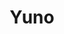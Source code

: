 ---
layout: place
title: "Yuno"
permalink: /tennessee/nolensville/yuno.html
stateAbbr: TN
stateName: Tennessee
cityName: Nolensville
seo:
  name: "Yuno"
  type: Restaurant
  links: http://www.yunosushi.com/
description: "Down-to-earth venue for specialty sushi rolls, plus other Japanese & Korean fare. Yuno serves delicious sushi in Nolensville, Tennessee. Try fresh Japanese dishes for a great dining experience. Available for takeout, lunch, and dinner."
place_id: ChIJU7QHp0hxZIgRo8Fr2CdRFQY
photos:
  - name: >-
      places/ChIJU7QHp0hxZIgRo8Fr2CdRFQY/photos/AeeoHcKbKSCjLgxMSL7wqONGJqGFEeQmB60yN-dY24VkT3P9bp3kl5n9nNZEh3cyx1mkSoqRPjWpHNsO66TQrYqJ6w_rjIaXwvgdArwKsoggBXUN4S9U4ZzhhEVVEwEac_Kes9cluu6SOBFgBufgoy5h93pLpMCfIwpX58mdG0SP17oqDDkfyJdhcc1hebD4XuPwR5tVOBjSpMsWvllJx9EWkrib6TluGsucU1qrxK08jud5IWEi3vLsc7HRzd4uSeW35v5B0Q3eazrrZB2pDp9PIjCC5c4TYFdNwAcrp76hBVwIkA0_kAF4gQCphL8GUTzAkjYHXS49JnhCDC__35piKeh3zpf-1u5efWzSSmcLKdjffmI-KCE8BBUGc_1cBNRnTSmuUrxDfAUzPUgRopNWI83TBKBLp2xgf-2kjzdzmC1zUCI
    widthPx: 4032
    heightPx: 3024
    authorAttributions:
      - displayName: Brian Copeland
        uri: https://maps.google.com/maps/contrib/110016578401346051113
        photoUri: >-
          https://lh3.googleusercontent.com/a-/ALV-UjWeVnEtohSHGPvcpi2hkOMSuP4n9526PTGJzuwospVRR7sW-cv7=s100-p-k-no-mo
    flagContentUri: >-
      https://www.google.com/local/imagery/report/?cb_client=maps_api_places.places_api&image_key=!1e10!2sCIHM0ogKEICAgICJ5Nv-gwE&hl=en-US
    googleMapsUri: >-
      https://www.google.com/maps/place//data=!3m4!1e2!3m2!1sCIHM0ogKEICAgICJ5Nv-gwE!2e10!4m2!3m1!1s0x88647148a707b453:0x6155127d86bc1a3
  - name: >-
      places/ChIJU7QHp0hxZIgRo8Fr2CdRFQY/photos/AeeoHcIoiAbkaSjcUi5uBjaoE0s0XmOrTRtIqqGomiTIB--iLNAIBgHw0M94_4REKZePA9CqF3nNKAi7SNmpoTfNk5jW2QsUA9GqRJu0ewqlzRdTf-nx92gUpsdjYdpd_uPVnYI8-5OOdQTc2Tf3pOaSdkbDsgymJhuuNm3aFz9M2zkp1C3DELe4tyuXSLi0dYg9y4d9Uct9YSisEDCher0L2CQr-uFb5LDpzaYQ2VGMBbbiCHYy1gvf3tvp0eh_D0-gWFIpsH6GNPoP-VK2H1LGZ899VMFlGkR409Dl6v2qMcUC_E4dGB0yr4LQr4431Y-3bc8sOcZ0CQNU1pEbRSPtJdHUMR6vvAM5LJxb_ngFNlI75okwSKfpXgOIMCDokYtphstquXBT51-4Q-PVQ9m2bj0G0ZFG4PHPoUY1KoPZuYbOZQA0bjitafP7bqmfcA
    widthPx: 4032
    heightPx: 3024
    authorAttributions:
      - displayName: zack tilley
        uri: https://maps.google.com/maps/contrib/108734638206517119130
        photoUri: >-
          https://lh3.googleusercontent.com/a/ACg8ocKoq7gQivORMGhbpFogr7t1nN9d7YSwKA9YihvaxQeXlKJLMQ=s100-p-k-no-mo
    flagContentUri: >-
      https://www.google.com/local/imagery/report/?cb_client=maps_api_places.places_api&image_key=!1e10!2sCIABIhADycKz7i4tpmfu6EYABKbb&hl=en-US
    googleMapsUri: >-
      https://www.google.com/maps/place//data=!3m4!1e2!3m2!1sCIABIhADycKz7i4tpmfu6EYABKbb!2e10!4m2!3m1!1s0x88647148a707b453:0x6155127d86bc1a3
  - name: >-
      places/ChIJU7QHp0hxZIgRo8Fr2CdRFQY/photos/AeeoHcISCCDtuPf8SCbNrokp8aFkUfQqSfE9e27fWunRV8Hn1Nk8sxHJY2H4AVpCQ1sPow8jSrMNbtx895pY9-D4pfwluVE7RnWcOpPaKd-sa6IJf5HQXtLavx2WKDpDIoXzqKdxYS3paZJBwXStj9AAPMDRFt69CAryYPbdbflfVni7ueGzg-19erveqESx30-hOOr-bqdWlQMmKYZmGPYt4SkqS1WbJMSRMrMDKWPF99Q6u4ollWOI3BOC4MAIp6AmpSr6RzpkjaHuJGa82m-3Mk7HtLHYeMLy9Dq1aUjzTqY9haK1JT7DcO9nhDP_apaksdsbVa4_icNh5-BS4PuhizWuqI41lIAIlYA0bYcBL-gdGg_1vlzETXTXGNy8iIZc-TTOMAByrH4YNqeX6x4FmVIyVd1BQAUKNB9n8ufI3CS03w
    widthPx: 3612
    heightPx: 4800
    authorAttributions:
      - displayName: harriet s
        uri: https://maps.google.com/maps/contrib/105695128086723333969
        photoUri: >-
          https://lh3.googleusercontent.com/a-/ALV-UjWeFL-dRUAXOBYlfbNm1Gol_i4pSEFc19AXvCwQ_zSvcTTN0k9qWQ=s100-p-k-no-mo
    flagContentUri: >-
      https://www.google.com/local/imagery/report/?cb_client=maps_api_places.places_api&image_key=!1e10!2sCIHM0ogKEICAgIC77Za9Bw&hl=en-US
    googleMapsUri: >-
      https://www.google.com/maps/place//data=!3m4!1e2!3m2!1sCIHM0ogKEICAgIC77Za9Bw!2e10!4m2!3m1!1s0x88647148a707b453:0x6155127d86bc1a3
  - name: >-
      places/ChIJU7QHp0hxZIgRo8Fr2CdRFQY/photos/AeeoHcIqnNW6_8xhTdxSgayZs7OrjZvg6Hefuz8ulDa7nGKuoDdTRJKuw8PSc93RdZnn7Vq7gSnRRfYRlfn7hAV2K97o8t41_AFb-_2NBZsxaOb512v0_dTrWN-GiKjvP_dS7RE84z9TGUFcKw1xSoVT3d37-FKclJoS1xnAserF00_lGTftEt8uiG_4G43zGDtyKQai2CF5pkOo_5tvswCyOujYnsaGK3kKPxJUYNsACZGcaI7xq1WtEdn2-4-3FLTGoSqoWnO3q1sJSM2r4ta6dY8OYhWmC_GpRmYXSm2kY94VbYLeLtn0bG969_1VxIgwoCdJTuHrOo5UPg32bKo06hbgqZLPsZjy5xK7TYAapWtVDG9w3iC_mKvBYlAIf-QzZFQ4HYL0gp-eYXWivhp4h-5eLoVudW4Nqh_OKtZZakEIGQ
    widthPx: 3024
    heightPx: 4032
    authorAttributions:
      - displayName: Brenda Sparks
        uri: https://maps.google.com/maps/contrib/100598185778098713767
        photoUri: >-
          https://lh3.googleusercontent.com/a/ACg8ocJfWbiKpQq9d1RyC-M_oWGYYz2p-rKWuLt867sA_LGG2tk58A=s100-p-k-no-mo
    flagContentUri: >-
      https://www.google.com/local/imagery/report/?cb_client=maps_api_places.places_api&image_key=!1e10!2sCIHM0ogKEICAgICr6rzEEw&hl=en-US
    googleMapsUri: >-
      https://www.google.com/maps/place//data=!3m4!1e2!3m2!1sCIHM0ogKEICAgICr6rzEEw!2e10!4m2!3m1!1s0x88647148a707b453:0x6155127d86bc1a3
  - name: >-
      places/ChIJU7QHp0hxZIgRo8Fr2CdRFQY/photos/AeeoHcJu790W_AxKXa8icqJnyZJw6sBci58NqXHmaezmlp5Dh8ZV43m5miETQHL3f9MRVkZ382-N05p_Nin1Um4mZZZt4MF3LTMu5z9oDhC4vsZ0uCaDa2bDKLxhZD1vHs0Vs_OaY45YOEBrnbVtG-uHX8A2nQmnyGK--KxeWDqP_wN2r_ByWTyl-nYYLyvmerdmI_RXXfNFWnBQXgbhHNucPGDbevUARZz3UjdeVE07qAZ6J_iJY1ZlsbTLjL0oz70JvN1yU1CuhkEGfvZRGcsM2aerhREVQ-IAY1-qZ7gYte3TlccnebnpQtav20FYyvuqeXOw5pFoUiO-0WuR9LeShfvINTG9ptpyUZ2pe95ChtQ8L2VIdJqYgXJk5BsPCH5nu1F0v_aMkyGbVN4USYAmMIk26tKlH-B5tcVprKUzCbOPww
    widthPx: 4032
    heightPx: 3024
    authorAttributions:
      - displayName: Thomas Bucher
        uri: https://maps.google.com/maps/contrib/117286394891789563571
        photoUri: >-
          https://lh3.googleusercontent.com/a/ACg8ocIZ6vPVu_XuEniQA-PLuY7yH9TKf6SB2HmQ2shi_xzKFqmrgQ=s100-p-k-no-mo
    flagContentUri: >-
      https://www.google.com/local/imagery/report/?cb_client=maps_api_places.places_api&image_key=!1e10!2sCIHM0ogKEICAgMCQnNridg&hl=en-US
    googleMapsUri: >-
      https://www.google.com/maps/place//data=!3m4!1e2!3m2!1sCIHM0ogKEICAgMCQnNridg!2e10!4m2!3m1!1s0x88647148a707b453:0x6155127d86bc1a3
  - name: >-
      places/ChIJU7QHp0hxZIgRo8Fr2CdRFQY/photos/AeeoHcIt-ZVJfGzKGNKwWGzA10Wo3l6yYaAkB5MXCuxaxHg1YeiDfNdTr6_6CDJw1vko_0s8m8SKfcRW9r3uFmxrq-7gVYCJfdoOXESo_rsN6ACNeEenN7SmGQ77f7FCdlQVRZbyqRdm-PrLfuFN4vrdYRyBIk-JPa_JjbFiGBEDdEqlpiuT3rERl_XdiLP81cs7wvzaTnm_eG7GrGMu7ang8K6sYmdNpFQIWqd0y9n2Re4hSm5fVVnDdK-c4XreMIT5NCe019iChy4DPfTAFVSjdRT-y3lQF6WnqtQMab70u45887rytlNm2b0JjMpNhQ2OUUjxibF6XAfJFcPTgOpn5Mh6C_XLbYMsyK7ahKovnenf_9KgdeIyHQhV4IZFFW71_72ao6zufzNlcJ5cC1fCwMT0430Bj3CrDRMOGzZH_VjtDg
    widthPx: 3000
    heightPx: 4000
    authorAttributions:
      - displayName: Leonel Barragán
        uri: https://maps.google.com/maps/contrib/108432510800950227434
        photoUri: >-
          https://lh3.googleusercontent.com/a-/ALV-UjVmj4Aoq_V0af-wt20xAfSBCy74Nj0OWxXzIXbqSAJMtDYIM6JztQ=s100-p-k-no-mo
    flagContentUri: >-
      https://www.google.com/local/imagery/report/?cb_client=maps_api_places.places_api&image_key=!1e10!2sCIHM0ogKEICAgICm7aKEag&hl=en-US
    googleMapsUri: >-
      https://www.google.com/maps/place//data=!3m4!1e2!3m2!1sCIHM0ogKEICAgICm7aKEag!2e10!4m2!3m1!1s0x88647148a707b453:0x6155127d86bc1a3
  - name: >-
      places/ChIJU7QHp0hxZIgRo8Fr2CdRFQY/photos/AeeoHcK_QpvswvmcI2H3RTt70Ev2IWvo4ITOWEfvA3ZBB48W39C9l5dqJyI-3Xn968bul29xpnk5jwTK_riJVQnJ7MvAWmInU_vBF7hlq7AUdouS2aPXrp0sizWCY5R9ewZyqZN0IGprDpjdJlWOmWntpf87gdFvfinP8NVCvty1KZh_CNQ5Xqp0v2IIrr_KIdc1OaXPbJiD_v160VR-yc6-wbucYrDDh8wMdlADmZHBAi1N-JoPhCF9F-5lbgimg-YVKiP-v4ufLhxkbBW7Q3WOxWWR6_Olgro4DuRvnVADn-CHLuLiRYW6kguI_6oVjZKbF-QU4wWJP_ajQhQ9yF7Y7vPXAhELgh7tcm3ovFoeOSEbQDAEGOrgwqymX0LGt_883Tz2OuQ8VyR0GVrRZUcSlrfROCkKOcCwRxr0Ew9IJbFpCXHA
    widthPx: 3456
    heightPx: 4608
    authorAttributions:
      - displayName: Nina Massengill
        uri: https://maps.google.com/maps/contrib/103005178258863254701
        photoUri: >-
          https://lh3.googleusercontent.com/a/ACg8ocKIcArdPH6-561cvnyfW-kX8A5iMz0ByfNs3znqxpjf_ZChdQ=s100-p-k-no-mo
    flagContentUri: >-
      https://www.google.com/local/imagery/report/?cb_client=maps_api_places.places_api&image_key=!1e10!2sCIHM0ogKEICAgICtxp3rhwE&hl=en-US
    googleMapsUri: >-
      https://www.google.com/maps/place//data=!3m4!1e2!3m2!1sCIHM0ogKEICAgICtxp3rhwE!2e10!4m2!3m1!1s0x88647148a707b453:0x6155127d86bc1a3
  - name: >-
      places/ChIJU7QHp0hxZIgRo8Fr2CdRFQY/photos/AeeoHcLeOaFlw-XHnhmyll_l-J2bJM6Mk22H0VPkHPZM_BkhzQQIZcu8VAoUz1xz4ywMXH4zyoget0PH56xtky2Qu3Oi-DGiWG0D_qNp16c09O_Bhn9muuuGvr6OGnipEVzSfBqopHul0j_YCN1awVmTyw_FiH0dkseAbR8GMO8JKe5wqa59gwAQx_6lhgeKAQ-MgHiYvUiAgvzg4AwbPkf4gxTDQCioaxq3yJXXYP--HYkTh-G2JCrOUg6GpafwNj2_bHR6txGEzg7Z6pYFtEje64XhodNdGkjlkbz4M-YsBZaNZsOOqToDyulyuteHJ_IvXNBSTF1aWnJ2AAKHPIrIKCWPL2Q-Xau4a20QAYYjX20jGSZtFfybXSmODNyBzuWl2-r_5cc7S_w94xys6duKYPcdH_vIallBFEX4VazEBzi6Vw
    widthPx: 4032
    heightPx: 3024
    authorAttributions:
      - displayName: Erik Rumbaugh (systemdelete)
        uri: https://maps.google.com/maps/contrib/117635829611529900024
        photoUri: >-
          https://lh3.googleusercontent.com/a-/ALV-UjViZdGK1At_PQrqK6UGp-thS-FuJzGCrmw-F9BhpClzbtqlNYUn=s100-p-k-no-mo
    flagContentUri: >-
      https://www.google.com/local/imagery/report/?cb_client=maps_api_places.places_api&image_key=!1e10!2sCIHM0ogKEICAgID4k6_gRQ&hl=en-US
    googleMapsUri: >-
      https://www.google.com/maps/place//data=!3m4!1e2!3m2!1sCIHM0ogKEICAgID4k6_gRQ!2e10!4m2!3m1!1s0x88647148a707b453:0x6155127d86bc1a3
  - name: >-
      places/ChIJU7QHp0hxZIgRo8Fr2CdRFQY/photos/AeeoHcJZrFkUF4eFBsYQWpTYcf9tYV7lzdHKkmjDqZQrPMnzSPbUKfxGFo8ams2lJd-8f-_193VRXw46wYb2wAnAZ0bOLxbjLlgV8VzW7xA9FZRz1c95moNixnxnWkcUkfvpenLsaMqyDlSKjvKxqdTwHlBg7HPDcpmSxiVBe1E8CcREpyEitQWwwmx4zLzsM70gvIurpsHRKj1jEA_RRkIHtMrTyu58bEwCv2kHsJSfmapx0E1ooZvSk2HdT7WYTxsmdQAFZMDPbxOvLryQC9CU8-3p68jKKMPchzI7Tt2EieZuWDT_peg4k_BKr1xUhQ43fRUCuK2baD2Gix7kIMZ_SjO5mXOxjKB2SyMdG8uikrxBVHfVfSBzlRP7iSgYR79JU3pPEnM08U_5SKPSEC6J6drVbDijvZLWAWUcIQf_gY9FCtWM
    widthPx: 4320
    heightPx: 2432
    authorAttributions:
      - displayName: Doug Harvey
        uri: https://maps.google.com/maps/contrib/106020087647505454670
        photoUri: >-
          https://lh3.googleusercontent.com/a-/ALV-UjVUVWY23jUvA92OOuTKPx5KYk0u2kENqlyAMpW3kT2cxLloBbM_=s100-p-k-no-mo
    flagContentUri: >-
      https://www.google.com/local/imagery/report/?cb_client=maps_api_places.places_api&image_key=!1e10!2sCIHM0ogKEICAgIDE6_HTtwE&hl=en-US
    googleMapsUri: >-
      https://www.google.com/maps/place//data=!3m4!1e2!3m2!1sCIHM0ogKEICAgIDE6_HTtwE!2e10!4m2!3m1!1s0x88647148a707b453:0x6155127d86bc1a3
  - name: >-
      places/ChIJU7QHp0hxZIgRo8Fr2CdRFQY/photos/AeeoHcJLy18p-R-PfHLb3mEn474qtup-66ykOvKLDH0uqRNwNa7Xnnm4r2C7kUplolnHlERwPMTzSPm6cmcXLe2rVi8tEOWV0Qp4tW3Xsj03gdwYqox2Tis2CgV3ZybVODIOvgIsHxlDREfpf9896PCEzCCWVMfbJjDpoo8lCu7-rpSWw826AJIfEeVMoRPGF0cDiLOPPxCtkEFuCJS8B_oAChjYzA0i-aM3HmRlmIJMCDwCIgMwKawfNfETC7pAXO03T4WTlmjHjp0HiwFQJsLpkELhkro1UnXeus_J5rxEjWraJSK8nxegi0ipXtCIGVKX5CZboIiAinvqt2El-e4t1xET9BmBdnYQX5DoHfyG_W7rmW0r3OPvgnU0z4s9ktj3b1FDLEzSlPqIhJlwjhjmD8qP3Wc7W6gfm3J0ikjqYieDHw
    widthPx: 3024
    heightPx: 4032
    authorAttributions:
      - displayName: J C
        uri: https://maps.google.com/maps/contrib/111371722920700224603
        photoUri: >-
          https://lh3.googleusercontent.com/a-/ALV-UjVaiqzMKhwhqwJm1j0_xVTwQWb5Nm-4RwD750B-PPq_qZWnz4DD=s100-p-k-no-mo
    flagContentUri: >-
      https://www.google.com/local/imagery/report/?cb_client=maps_api_places.places_api&image_key=!1e10!2sCIHM0ogKEICAgIC26pDAfQ&hl=en-US
    googleMapsUri: >-
      https://www.google.com/maps/place//data=!3m4!1e2!3m2!1sCIHM0ogKEICAgIC26pDAfQ!2e10!4m2!3m1!1s0x88647148a707b453:0x6155127d86bc1a3
address: Brittain Lane, 7175 Nolensville Rd, Nolensville, TN 37135, USA
street: Brittain Lane, 7175 Nolensville Rd
city: Nolensville
state: TN
zip: '37135'
country: USA
neighborhood: null
latitude: '35.967546'
longitude: '-86.677691'
accessibility_options:
  wheelchairAccessibleParking: true
  wheelchairAccessibleEntrance: true
  wheelchairAccessibleRestroom: true
  wheelchairAccessibleSeating: true
business_status: OPERATIONAL
name: Yuno
google_maps_links:
  directionsUri: >-
    https://www.google.com/maps/dir//''/data=!4m7!4m6!1m1!4e2!1m2!1m1!1s0x88647148a707b453:0x6155127d86bc1a3!3e0
  placeUri: https://maps.google.com/?cid=438345770315006371
  writeAReviewUri: >-
    https://www.google.com/maps/place//data=!4m3!3m2!1s0x88647148a707b453:0x6155127d86bc1a3!12e1
  reviewsUri: >-
    https://www.google.com/maps/place//data=!4m4!3m3!1s0x88647148a707b453:0x6155127d86bc1a3!9m1!1b1
  photosUri: >-
    https://www.google.com/maps/place//data=!4m3!3m2!1s0x88647148a707b453:0x6155127d86bc1a3!10e5
primary_type: Japanese Restaurant
opening_hours:
  regular: null
  current: null
secondary_opening_hours:
  regular:
    weekdayDescriptions: null
    type: null
  current:
    weekdayDescriptions: null
    type: null
phone: (615) 776-8008
price_level: PRICE_LEVEL_MODERATE
price_range: $10 &ndash; $20
rating: '4.4'
rating_count: 0
website: http://www.yunosushi.com/
reviews:
  - name: >-
      places/ChIJU7QHp0hxZIgRo8Fr2CdRFQY/reviews/ChZDSUhNMG9nS0VJQ0FnTUNRbmRLNENnEAE
    relativePublishTimeDescription: a month ago
    rating: 3
    text:
      text: >-
        The sushi is great, but here’s a tip for the kitchen. Crank that heat up
        a lot more when cooking the chicken and veggies to get something called
        the Maillard reaction. It helps caramelize the food and give it a nice
        color. Nobody wants their chicken to taste like it was boiled and their
        veggies to taste like they’re steamed.
      languageCode: en
    originalText:
      text: >-
        The sushi is great, but here’s a tip for the kitchen. Crank that heat up
        a lot more when cooking the chicken and veggies to get something called
        the Maillard reaction. It helps caramelize the food and give it a nice
        color. Nobody wants their chicken to taste like it was boiled and their
        veggies to taste like they’re steamed.
      languageCode: en
    authorAttribution:
      displayName: M M
      uri: https://www.google.com/maps/contrib/108654312290721399029/reviews
      photoUri: >-
        https://lh3.googleusercontent.com/a/ACg8ocL8Omgam7lzwam53CtKALcnwJRp37bfwUBwqnWQq42H2e9O-Q=s128-c0x00000000-cc-rp-mo
    publishTime: '2025-03-06T15:42:24.268941Z'
    flagContentUri: >-
      https://www.google.com/local/review/rap/report?postId=ChZDSUhNMG9nS0VJQ0FnTUNRbmRLNENnEAE&d=17924085&t=1
    googleMapsUri: >-
      https://www.google.com/maps/reviews/data=!4m6!14m5!1m4!2m3!1sChZDSUhNMG9nS0VJQ0FnTUNRbmRLNENnEAE!2m1!1s0x88647148a707b453:0x6155127d86bc1a3
  - name: >-
      places/ChIJU7QHp0hxZIgRo8Fr2CdRFQY/reviews/ChdDSUhNMG9nS0VJQ0FnSURoOUp6NHhBRRAB
    relativePublishTimeDescription: 2 years ago
    rating: 5
    text:
      text: >-
        Upon walking in we were greeted promptly and told to sit anywhere.
        Quickly met with drink requests. Starters brought in a timely manner
        versus the entree, I was very happy with the pacing. Clean up was also
        quick, never felt cramped at the table with plates. The food itself was
        great. Gyoza cooked to perfection with a very nice dipping sauce. I had
        the spicy ramen which was interesting but very tasty - not sure how I
        felt about soggy gyoza in it though. We also had fried rice and shrimp
        tempura at the table which was delightful, and definitely some better
        oil control in the fried rice than I've had at other places. Overall it
        was a great experience with attentive servers.
      languageCode: en
    originalText:
      text: >-
        Upon walking in we were greeted promptly and told to sit anywhere.
        Quickly met with drink requests. Starters brought in a timely manner
        versus the entree, I was very happy with the pacing. Clean up was also
        quick, never felt cramped at the table with plates. The food itself was
        great. Gyoza cooked to perfection with a very nice dipping sauce. I had
        the spicy ramen which was interesting but very tasty - not sure how I
        felt about soggy gyoza in it though. We also had fried rice and shrimp
        tempura at the table which was delightful, and definitely some better
        oil control in the fried rice than I've had at other places. Overall it
        was a great experience with attentive servers.
      languageCode: en
    authorAttribution:
      displayName: Eduardo Diaz
      uri: https://www.google.com/maps/contrib/117599596452430835633/reviews
      photoUri: >-
        https://lh3.googleusercontent.com/a/ACg8ocJpNvTUxJ2V4TQ-IsXcyF-HsIDNNPjpHtrY4JptbzBnVLTmSA=s128-c0x00000000-cc-rp-mo-ba4
    publishTime: '2023-03-02T18:14:26.071898Z'
    flagContentUri: >-
      https://www.google.com/local/review/rap/report?postId=ChdDSUhNMG9nS0VJQ0FnSURoOUp6NHhBRRAB&d=17924085&t=1
    googleMapsUri: >-
      https://www.google.com/maps/reviews/data=!4m6!14m5!1m4!2m3!1sChdDSUhNMG9nS0VJQ0FnSURoOUp6NHhBRRAB!2m1!1s0x88647148a707b453:0x6155127d86bc1a3
  - name: >-
      places/ChIJU7QHp0hxZIgRo8Fr2CdRFQY/reviews/ChZDSUhNMG9nS0VJQ0FnSURfa0ltTE9BEAE
    relativePublishTimeDescription: 2 months ago
    rating: 5
    text:
      text: >-
        Best Japanese place I've found south of Nashville. Very reasonably
        priced with great lunch combos. The seating & entryway can feel a little
        crowded but not bad.
      languageCode: en
    originalText:
      text: >-
        Best Japanese place I've found south of Nashville. Very reasonably
        priced with great lunch combos. The seating & entryway can feel a little
        crowded but not bad.
      languageCode: en
    authorAttribution:
      displayName: Benjamin Deem
      uri: https://www.google.com/maps/contrib/107559910391474868121/reviews
      photoUri: >-
        https://lh3.googleusercontent.com/a-/ALV-UjVsps1ywqsHUAeWUlpSfEvjVi1qjodbFx8JTPZ43IQ3b3FU2pVFTQ=s128-c0x00000000-cc-rp-mo-ba4
    publishTime: '2025-01-20T20:01:30.605102Z'
    flagContentUri: >-
      https://www.google.com/local/review/rap/report?postId=ChZDSUhNMG9nS0VJQ0FnSURfa0ltTE9BEAE&d=17924085&t=1
    googleMapsUri: >-
      https://www.google.com/maps/reviews/data=!4m6!14m5!1m4!2m3!1sChZDSUhNMG9nS0VJQ0FnSURfa0ltTE9BEAE!2m1!1s0x88647148a707b453:0x6155127d86bc1a3
  - name: >-
      places/ChIJU7QHp0hxZIgRo8Fr2CdRFQY/reviews/ChZDSUhNMG9nS0VJQ0FnSUN1ZzZldGZREAE
    relativePublishTimeDescription: 2 years ago
    rating: 4
    text:
      text: >-
        Very helpful server when I asked about getting did prepared gluten free.
        They were not as busy when we got there, but quickly became busy and it
        became very slow. Food was very tasty though.
      languageCode: en
    originalText:
      text: >-
        Very helpful server when I asked about getting did prepared gluten free.
        They were not as busy when we got there, but quickly became busy and it
        became very slow. Food was very tasty though.
      languageCode: en
    authorAttribution:
      displayName: Lisa Mayberry
      uri: https://www.google.com/maps/contrib/117487309280780841618/reviews
      photoUri: >-
        https://lh3.googleusercontent.com/a/ACg8ocKmVy8w8OpULRKLMxDj2xIgCw8i9D_V7LnU36ZhD4gvAnoGUA=s128-c0x00000000-cc-rp-mo-ba6
    publishTime: '2022-08-04T19:03:51.290134Z'
    flagContentUri: >-
      https://www.google.com/local/review/rap/report?postId=ChZDSUhNMG9nS0VJQ0FnSUN1ZzZldGZREAE&d=17924085&t=1
    googleMapsUri: >-
      https://www.google.com/maps/reviews/data=!4m6!14m5!1m4!2m3!1sChZDSUhNMG9nS0VJQ0FnSUN1ZzZldGZREAE!2m1!1s0x88647148a707b453:0x6155127d86bc1a3
  - name: >-
      places/ChIJU7QHp0hxZIgRo8Fr2CdRFQY/reviews/ChZDSUhNMG9nS0VJQ0FnSUQzc3FUdlZnEAE
    relativePublishTimeDescription: 5 months ago
    rating: 5
    text:
      text: >-
        Had a great lunch special! Soup was great, loved the salad and the
        platter was a lot of food! Entre chicken quantity was a little light but
        good flavor and all combined, I left very full, satisfied and had
        leftovers! Service was super!
      languageCode: en
    originalText:
      text: >-
        Had a great lunch special! Soup was great, loved the salad and the
        platter was a lot of food! Entre chicken quantity was a little light but
        good flavor and all combined, I left very full, satisfied and had
        leftovers! Service was super!
      languageCode: en
    authorAttribution:
      displayName: KB D
      uri: https://www.google.com/maps/contrib/102268762987810254382/reviews
      photoUri: >-
        https://lh3.googleusercontent.com/a/ACg8ocLsa_B_b2ix4FCYUG7aijjFWebVRPlDbeDUEZ57v1Fjl3moEA=s128-c0x00000000-cc-rp-mo-ba2
    publishTime: '2024-11-13T20:15:07.531287Z'
    flagContentUri: >-
      https://www.google.com/local/review/rap/report?postId=ChZDSUhNMG9nS0VJQ0FnSUQzc3FUdlZnEAE&d=17924085&t=1
    googleMapsUri: >-
      https://www.google.com/maps/reviews/data=!4m6!14m5!1m4!2m3!1sChZDSUhNMG9nS0VJQ0FnSUQzc3FUdlZnEAE!2m1!1s0x88647148a707b453:0x6155127d86bc1a3
parking_options:
  freeParkingLot: true
  freeStreetParking: true
  valetParking: false
payment_options:
  acceptsCreditCards: true
  acceptsDebitCards: true
  acceptsCashOnly: false
  acceptsNfc: true
allow_dogs: null
curbside_pickup: false
delivery: false
dine_in: true
good_for_children: true
good_for_groups: null
good_for_sports: false
live_music: false
menu_for_children: true
outdoor_seating: true
reservable: false
restroom: true
serves_beer: true
serves_breakfast: false
serves_brunch: false
serves_cocktails: null
serves_coffee: null
serves_dinner: true
serves_dessert: true
serves_lunch: true
serves_vegetarian_food: true
serves_wine: true
takeout: true
update_category: essentials
summary: >-
  Down-to-earth venue for specialty sushi rolls, plus other Japanese & Korean
  fare.

---